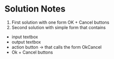 # Solution Notes

1. First solution with one form OK + Cancel buttons
2. Second solution with simple form that contains 
- input textbox
- output textbox
- action button -> that calls the form OkCancel
- Ok + Cancel buttons 